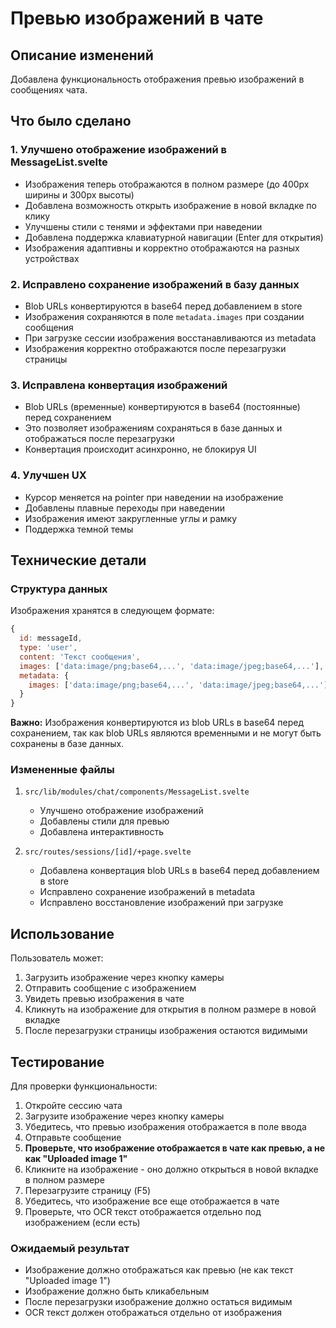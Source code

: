 # Превью изображений в чате

## Описание изменений

Добавлена функциональность отображения превью изображений в сообщениях чата.

## Что было сделано

### 1. Улучшено отображение изображений в MessageList.svelte

- Изображения теперь отображаются в полном размере (до 400px ширины и 300px высоты)
- Добавлена возможность открыть изображение в новой вкладке по клику
- Улучшены стили с тенями и эффектами при наведении
- Добавлена поддержка клавиатурной навигации (Enter для открытия)
- Изображения адаптивны и корректно отображаются на разных устройствах

### 2. Исправлено сохранение изображений в базу данных

- Blob URLs конвертируются в base64 перед добавлением в store
- Изображения сохраняются в поле `metadata.images` при создании сообщения
- При загрузке сессии изображения восстанавливаются из metadata
- Изображения корректно отображаются после перезагрузки страницы

### 3. Исправлена конвертация изображений

- Blob URLs (временные) конвертируются в base64 (постоянные) перед сохранением
- Это позволяет изображениям сохраняться в базе данных и отображаться после перезагрузки
- Конвертация происходит асинхронно, не блокируя UI

### 4. Улучшен UX

- Курсор меняется на pointer при наведении на изображение
- Добавлены плавные переходы при наведении
- Изображения имеют закругленные углы и рамку
- Поддержка темной темы

## Технические детали

### Структура данных

Изображения хранятся в следующем формате:

```javascript
{
  id: messageId,
  type: 'user',
  content: 'Текст сообщения',
  images: ['data:image/png;base64,...', 'data:image/jpeg;base64,...'],
  metadata: {
    images: ['data:image/png;base64,...', 'data:image/jpeg;base64,...']
  }
}
```

**Важно:** Изображения конвертируются из blob URLs в base64 перед сохранением, так как blob URLs являются временными и не могут быть сохранены в базе данных.

### Измененные файлы

1. `src/lib/modules/chat/components/MessageList.svelte`
   - Улучшено отображение изображений
   - Добавлены стили для превью
   - Добавлена интерактивность

2. `src/routes/sessions/[id]/+page.svelte`
   - Добавлена конвертация blob URLs в base64 перед добавлением в store
   - Исправлено сохранение изображений в metadata
   - Исправлено восстановление изображений при загрузке

## Использование

Пользователь может:
1. Загрузить изображение через кнопку камеры
2. Отправить сообщение с изображением
3. Увидеть превью изображения в чате
4. Кликнуть на изображение для открытия в полном размере в новой вкладке
5. После перезагрузки страницы изображения остаются видимыми

## Тестирование

Для проверки функциональности:
1. Откройте сессию чата
2. Загрузите изображение через кнопку камеры
3. Убедитесь, что превью изображения отображается в поле ввода
4. Отправьте сообщение
5. **Проверьте, что изображение отображается в чате как превью, а не как "Uploaded image 1"**
6. Кликните на изображение - оно должно открыться в новой вкладке в полном размере
7. Перезагрузите страницу (F5)
8. Убедитесь, что изображение все еще отображается в чате
9. Проверьте, что OCR текст отображается отдельно под изображением (если есть)

### Ожидаемый результат

- Изображение должно отображаться как превью (не как текст "Uploaded image 1")
- Изображение должно быть кликабельным
- После перезагрузки изображение должно остаться видимым
- OCR текст должен отображаться отдельно от изображения
